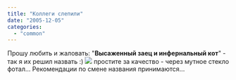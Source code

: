 ```yaml
---
title: "Коллеги слепили"
date: "2005-12-05"
categories: 
  - "common"
---
```


Прошу любить и жаловать: "**Высаженный заец и инфернальный кот**" - так я их решил назвать :) ![](/images/zy.jpg) простите за качество - через мутное стекло фотал... Рекомендации по смене названия принимаются...
